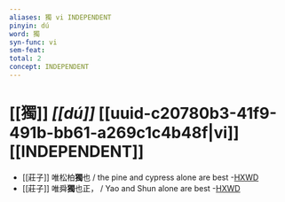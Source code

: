 ```yaml
---
aliases: 獨 vi INDEPENDENT
pinyin: dú
word: 獨
syn-func: vi
sem-feat: 
total: 2
concept: INDEPENDENT 
---
```

# [[獨]] *[[dú]]*  [[uuid-c20780b3-41f9-491b-bb61-a269c1c4b48f|vi]] [[INDEPENDENT]]

 - [[莊子]] 唯松柏**獨**也 / the pine and cypress alone are best -[HXWD](https://hxwd.org/textview.html?location=KR5c0126_tls_005-3a.12)
 - [[莊子]] 唯舜**獨**也正， / Yao and Shun alone are best -[HXWD](https://hxwd.org/textview.html?location=KR5c0126_tls_005-3a.15)